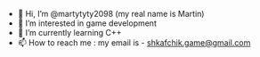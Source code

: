 - 👋 Hi, I’m @martytyty2098 (my real name is Martin)
- 👀 I’m interested in game development
- 🌱 I’m currently learning C++
- 📫 How to reach me : my email is - shkafchik.game@gmail.com

<!---
martytyty2098/martytyty2098 is a ✨ special ✨ repository because its `README.md` (this file) appears on your GitHub profile.
You can click the Preview link to take a look at your changes.
--->
